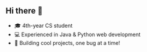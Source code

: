 ## Hi there 👋  

- 🎓 4th-year CS student  
- 💻 Experienced in Java & Python web development  
- 🚀 Building cool projects, one bug at a time!  
